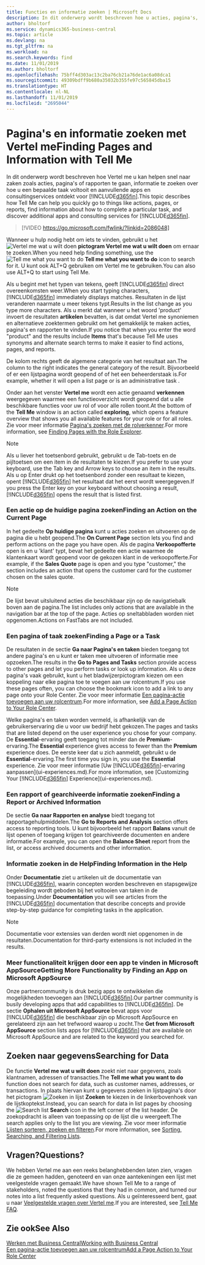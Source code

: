 ```yaml
---
title: Functies en informatie zoeken | Microsoft Docs
description: In dit onderwerp wordt beschreven hoe u acties, pagina's, rapporten, documentatie, en gegevens zoekt, en andere apps en consultingservices.
author: bholtorf
ms.service: dynamics365-business-central
ms.topic: article
ms.devlang: na
ms.tgt_pltfrm: na
ms.workload: na
ms.search.keywords: find
ms.date: 11/01/2019
ms.author: bholtorf
ms.openlocfilehash: 75bff4d303ac13c2ba76cb21a76de1ac6a08dca1
ms.sourcegitcommit: 49309bdff9b680a35032b355fe97c565845dba15
ms.translationtype: HT
ms.contentlocale: nl-NL
ms.lasthandoff: 11/01/2019
ms.locfileid: "2695044"
---
```

# <a name="finding-pages-and-information-with-tell-me"></a><span data-ttu-id="ebee4-103">Pagina's en informatie zoeken met Vertel me</span><span class="sxs-lookup"><span data-stu-id="ebee4-103">Finding Pages and Information with Tell Me</span></span>  
<span data-ttu-id="ebee4-104">In dit onderwerp wordt beschreven hoe Vertel me u kan helpen snel naar zaken zoals acties, pagina's of rapporten te gaan, informatie te zoeken over hoe u een bepaalde taak voltooit en aanvullende apps en consultingservices ontdekt voor [!INCLUDE[d365fin](includes/d365fin_md.md)].</span><span class="sxs-lookup"><span data-stu-id="ebee4-104">This topic describes how Tell Me can help you quickly go to things like actions, pages, or reports, find information about how to complete a particular task, and discover additional apps and consulting services for [!INCLUDE[d365fin](includes/d365fin_md.md)].</span></span>  


> [!VIDEO https://go.microsoft.com/fwlink/?linkid=2086048]

<span data-ttu-id="ebee4-105">Wanneer u hulp nodig hebt om iets te vinden, gebruikt u het ![Vertel me wat u wilt doen](media/ui-search/search.png "Zoeken naar pagina of rapport") **pictogram Vertel me wat u wilt doen** om ernaar te zoeken.</span><span class="sxs-lookup"><span data-stu-id="ebee4-105">When you need help finding something, use the ![Tell me what you want to do](media/ui-search/search.png "Search for Page or Report") **Tell me what you want to do** icon to search for it.</span></span> <span data-ttu-id="ebee4-106">U kunt ook ALT+Q gebruiken om Vertel me te gebruiken.</span><span class="sxs-lookup"><span data-stu-id="ebee4-106">You can also use ALT+Q to start using Tell Me.</span></span>

<span data-ttu-id="ebee4-107">Als u begint met het typen van tekens, geeft [!INCLUDE[d365fin](includes/d365fin_md.md)] direct overeenkomsten weer.</span><span class="sxs-lookup"><span data-stu-id="ebee4-107">When you start typing characters, [!INCLUDE[d365fin](includes/d365fin_md.md)] immediately displays matches.</span></span> <span data-ttu-id="ebee4-108">Resultaten in de lijst veranderen naarmate u meer tekens typt.</span><span class="sxs-lookup"><span data-stu-id="ebee4-108">Results in the list change as you type more characters.</span></span> <span data-ttu-id="ebee4-109">Als u merkt dat wanneer u het woord 'product' invoert de resultaten **artikelen** bevatten, is dat omdat Vertel me synoniemen en alternatieve zoektermen gebruikt om het gemakkelijk te maken acties, pagina's en rapporten te vinden.</span><span class="sxs-lookup"><span data-stu-id="ebee4-109">If you notice that when you enter the word "product" and the results include **Items** that's because Tell Me uses synonyms and alternate search terms to make it easier to find actions, pages, and reports.</span></span>

<span data-ttu-id="ebee4-110">De kolom rechts geeft de algemene categorie van het resultaat aan.</span><span class="sxs-lookup"><span data-stu-id="ebee4-110">The column to the right indicates the general category of the result.</span></span> <span data-ttu-id="ebee4-111">Bijvoorbeeld of er een lijstpagina wordt geopend of of het een beheerderstaak is.</span><span class="sxs-lookup"><span data-stu-id="ebee4-111">For example, whether it will open a list page or is an administrative task .</span></span>  

<span data-ttu-id="ebee4-112">Onder aan het venster **Vertel me** wordt een actie genaamd **verkennen** weergegeven waarmee een functieoverzicht wordt geopend dat u alle beschikbare functies voor uw rol of voor alle rollen toont.</span><span class="sxs-lookup"><span data-stu-id="ebee4-112">At the bottom of the **Tell Me** window is an action called **exploring**, which opens a feature overview that shows you all available features for your role or for all roles.</span></span> <span data-ttu-id="ebee4-113">Zie voor meer informatie [Pagina's zoeken met de rolverkenner](ui-role-explorer.md).</span><span class="sxs-lookup"><span data-stu-id="ebee4-113">For more information, see [Finding Pages with the Role Explorer](ui-role-explorer.md).</span></span>

> [!NOTE]  
>   <span data-ttu-id="ebee4-114">Als u liever het toetsenbord gebruikt, gebruikt u de Tab-toets en de pijltoetsen om een item in de resultaten te kiezen.</span><span class="sxs-lookup"><span data-stu-id="ebee4-114">If you prefer to use your keyboard, use the Tab key and Arrow keys to choose an item in the results.</span></span> <span data-ttu-id="ebee4-115">Als u op Enter drukt op het toetsenbord zonder een resultaat te kiezen, opent [!INCLUDE[d365fin](includes/d365fin_md.md)] het resultaat dat het eerst wordt weergegeven.</span><span class="sxs-lookup"><span data-stu-id="ebee4-115">If you press the Enter key on your keyboard without choosing a result, [!INCLUDE[d365fin](includes/d365fin_md.md)] opens the result that is listed first.</span></span>

### <a name="finding-an-action-on-the-current-page"></a><span data-ttu-id="ebee4-116">Een actie op de huidige pagina zoeken</span><span class="sxs-lookup"><span data-stu-id="ebee4-116">Finding an Action on the Current Page</span></span>
<span data-ttu-id="ebee4-117">In het gedeelte **Op huidige pagina** kunt u acties zoeken en uitvoeren op de pagina die u hebt geopend.</span><span class="sxs-lookup"><span data-stu-id="ebee4-117">The **On Current Page** section lets you find and perform actions on the page you have open.</span></span> <span data-ttu-id="ebee4-118">Als de pagina **Verkoopofferte** open is en u 'klant' typt, bevat het gedeelte een actie waarmee de klantenkaart wordt geopend voor de gekozen klant in de verkoopofferte.</span><span class="sxs-lookup"><span data-stu-id="ebee4-118">For example, if the **Sales Quote** page is open and you type "customer," the section includes an action that opens the customer card for the customer chosen on the sales quote.</span></span>

> [!NOTE]  
>   <span data-ttu-id="ebee4-119">De lijst bevat uitsluitend acties die beschikbaar zijn op de navigatiebalk boven aan de pagina.</span><span class="sxs-lookup"><span data-stu-id="ebee4-119">The list includes only actions that are available in the navigation bar at the top of the page.</span></span> <span data-ttu-id="ebee4-120">Acties op sneltabbladen worden niet opgenomen.</span><span class="sxs-lookup"><span data-stu-id="ebee4-120">Actions on FastTabs are not included.</span></span>  

### <a name="finding-a-page-or-a-task"></a><span data-ttu-id="ebee4-121">Een pagina of taak zoeken</span><span class="sxs-lookup"><span data-stu-id="ebee4-121">Finding a Page or a Task</span></span>
<span data-ttu-id="ebee4-122">De resultaten in de sectie **Ga naar Pagina's en taken** bieden toegang tot andere pagina's en u kunt er taken mee uitvoeren of informatie mee opzoeken.</span><span class="sxs-lookup"><span data-stu-id="ebee4-122">The results in the **Go to Pages and Tasks** section provide access to other pages and let you perform tasks or look up information.</span></span> <span data-ttu-id="ebee4-123">Als u deze pagina's vaak gebruikt, kunt u het bladwijzerpictogram kiezen om een koppeling naar elke pagina toe te voegen aan uw rolcentrum.</span><span class="sxs-lookup"><span data-stu-id="ebee4-123">If you use these pages often, you can choose the bookmark icon to add a link to any page onto your Role Center.</span></span> <span data-ttu-id="ebee4-124">Zie voor meer informatie [Een pagina-actie toevoegen aan uw rolcentrum](ui-bookmarks.md).</span><span class="sxs-lookup"><span data-stu-id="ebee4-124">For more information, see [Add a Page Action to Your Role Center](ui-bookmarks.md).</span></span>

<span data-ttu-id="ebee4-125">Welke pagina's en taken worden vermeld, is afhankelijk van de gebruikerservaring die u voor uw bedrijf hebt gekozen.</span><span class="sxs-lookup"><span data-stu-id="ebee4-125">The pages and tasks that are listed depend on the user experience you chose for your company.</span></span> <span data-ttu-id="ebee4-126">De **Essential**-ervaring geeft toegang tot minder dan de **Premium**-ervaring.</span><span class="sxs-lookup"><span data-stu-id="ebee4-126">The **Essential** experience gives access to fewer than the **Premium** experience does.</span></span> <span data-ttu-id="ebee4-127">De eerste keer dat u zich aanmeldt, gebruikt u de **Essential**-ervaring.</span><span class="sxs-lookup"><span data-stu-id="ebee4-127">The first time you sign in, you use the **Essential** experience.</span></span> <span data-ttu-id="ebee4-128">Zie voor meer informatie [Uw [!INCLUDE[d365fin](includes/d365fin_md.md)]-ervaring aanpassen](ui-experiences.md).</span><span class="sxs-lookup"><span data-stu-id="ebee4-128">For more information, see [Customizing Your [!INCLUDE[d365fin](includes/d365fin_md.md)] Experience](ui-experiences.md).</span></span>

### <a name="finding-a-report-or-archived-information"></a><span data-ttu-id="ebee4-129">Een rapport of gearchiveerde informatie zoeken</span><span class="sxs-lookup"><span data-stu-id="ebee4-129">Finding a Report or Archived Information</span></span>
<span data-ttu-id="ebee4-130">De sectie **Ga naar Rapporten en analyse** biedt toegang tot rapportagehulpmiddelen.</span><span class="sxs-lookup"><span data-stu-id="ebee4-130">The **Go to Reports and Analysis** section offers access to reporting tools.</span></span> <span data-ttu-id="ebee4-131">U kunt bijvoorbeeld het rapport **Balans** vanuit de lijst openen of toegang krijgen tot gearchiveerde documenten en andere informatie.</span><span class="sxs-lookup"><span data-stu-id="ebee4-131">For example, you can open the **Balance Sheet** report from the list, or access archived documents and other information.</span></span>  

### <a name="finding-information-in-the-help"></a><span data-ttu-id="ebee4-132">Informatie zoeken in de Help</span><span class="sxs-lookup"><span data-stu-id="ebee4-132">Finding Information in the Help</span></span>
<span data-ttu-id="ebee4-133">Onder **Documentatie** ziet u artikelen uit de documentatie van [!INCLUDE[d365fin](includes/d365fin_md.md)], waarin concepten worden beschreven en stapsgewijze begeleiding wordt geboden bij het voltooien van taken in de toepassing.</span><span class="sxs-lookup"><span data-stu-id="ebee4-133">Under **Documentation** you will see articles from the [!INCLUDE[d365fin](includes/d365fin_md.md)] documentation that describe concepts and provide step-by-step guidance for completing tasks in the application.</span></span>    

> [!NOTE]  
> <span data-ttu-id="ebee4-134">Documentatie voor extensies van derden wordt niet opgenomen in de resultaten.</span><span class="sxs-lookup"><span data-stu-id="ebee4-134">Documentation for third-party extensions is not included in the results.</span></span>

### <a name="getting-more-functionality-by-finding-an-app-on-microsoft-appsource"></a><span data-ttu-id="ebee4-135">Meer functionaliteit krijgen door een app te vinden in Microsoft AppSource</span><span class="sxs-lookup"><span data-stu-id="ebee4-135">Getting More Functionality by Finding an App on Microsoft AppSource</span></span>
<span data-ttu-id="ebee4-136">Onze partnercommunity is druk bezig apps te ontwikkelen die mogelijkheden toevoegen aan [!INCLUDE[d365fin](includes/d365fin_md.md)].</span><span class="sxs-lookup"><span data-stu-id="ebee4-136">Our partner community is busily developing apps that add capabilities to [!INCLUDE[d365fin](includes/d365fin_md.md)].</span></span> <span data-ttu-id="ebee4-137">De sectie **Ophalen uit Microsoft AppSource** bevat apps voor [!INCLUDE[d365fin](includes/d365fin_md.md)] die beschikbaar zijn op Microsoft AppSource en gerelateerd zijn aan het trefwoord waarop u zocht.</span><span class="sxs-lookup"><span data-stu-id="ebee4-137">The **Get from Microsoft AppSource** section lists apps for [!INCLUDE[d365fin](includes/d365fin_md.md)] that are available on Microsoft AppSource and are related to the keyword you searched for.</span></span>

## <a name="searching-for-data"></a><span data-ttu-id="ebee4-138">Zoeken naar gegevens</span><span class="sxs-lookup"><span data-stu-id="ebee4-138">Searching for Data</span></span>
<span data-ttu-id="ebee4-139">De functie **Vertel me wat u wilt doen** zoekt niet naar gegevens, zoals klantnamen, adressen of transacties.</span><span class="sxs-lookup"><span data-stu-id="ebee4-139">The **Tell me what you want to do** function does not search for data, such as customer names, addresses, or transactions.</span></span> <span data-ttu-id="ebee4-140">In plaats hiervan kunt u gegevens zoeken in lijstpagina's door het pictogram ![Zoeken in lijst](media/ui-search/search-list.png "Pictogram Zoeken in lijst") **Zoeken** te kiezen in de linkerbovenhoek van de lijstkoptekst.</span><span class="sxs-lookup"><span data-stu-id="ebee4-140">Instead, you can search for data in list pages by choosing the ![Search list](media/ui-search/search-list.png "Search list icon") **Search** icon in the left corner of the list header.</span></span> <span data-ttu-id="ebee4-141">De zoekopdracht is alleen van toepassing op de lijst die u weergeeft.</span><span class="sxs-lookup"><span data-stu-id="ebee4-141">The search applies only to the list you are viewing.</span></span> <span data-ttu-id="ebee4-142">Zie voor meer informatie [Lijsten sorteren, zoeken en filteren](ui-enter-criteria-filters.md).</span><span class="sxs-lookup"><span data-stu-id="ebee4-142">For more information, see [Sorting, Searching, and Filtering Lists](ui-enter-criteria-filters.md).</span></span>

## <a name="questions"></a><span data-ttu-id="ebee4-143">Vragen?</span><span class="sxs-lookup"><span data-stu-id="ebee4-143">Questions?</span></span>
<span data-ttu-id="ebee4-144">We hebben Vertel me aan een reeks belanghebbenden laten zien, vragen die ze gemeen hadden, genoteerd en van onze aantekeningen een lijst met veelgestelde vragen gemaakt.</span><span class="sxs-lookup"><span data-stu-id="ebee4-144">We have shown Tell Me to a range of stakeholders, noted the questions that they had in common, and turned our notes into a list frequently asked questions.</span></span> <span data-ttu-id="ebee4-145">Als u geïnteresseerd bent, gaat u naar [Veelgestelde vragen over Vertel me](ui-search-faq.md).</span><span class="sxs-lookup"><span data-stu-id="ebee4-145">If you are interested, see [Tell Me FAQ](ui-search-faq.md).</span></span>

## <a name="see-also"></a><span data-ttu-id="ebee4-146">Zie ook</span><span class="sxs-lookup"><span data-stu-id="ebee4-146">See Also</span></span>
[<span data-ttu-id="ebee4-147">Werken met Business Central</span><span class="sxs-lookup"><span data-stu-id="ebee4-147">Working with Business Central</span></span>](ui-work-product.md)  
[<span data-ttu-id="ebee4-148">Een pagina-actie toevoegen aan uw rolcentrum</span><span class="sxs-lookup"><span data-stu-id="ebee4-148">Add a Page Action to Your Role Center</span></span>](ui-bookmarks.md)
